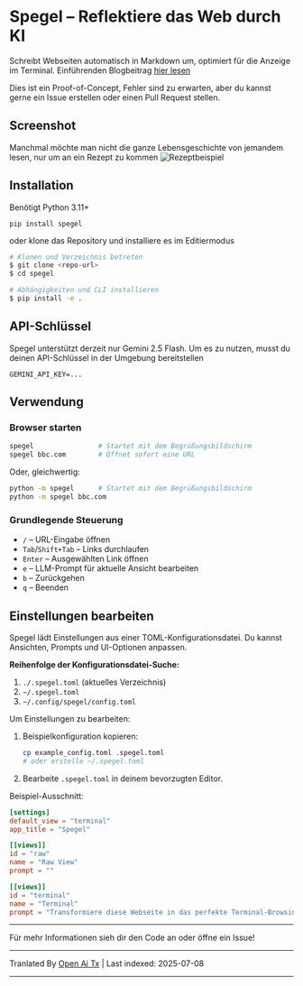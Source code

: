 # Spegel – Reflektiere das Web durch KI

Schreibt Webseiten automatisch in Markdown um, optimiert für die Anzeige im Terminal.
Einführenden Blogbeitrag [hier lesen](https://simedw.com/2025/06/23/introducing-spegel/)

Dies ist ein Proof-of-Concept, Fehler sind zu erwarten, aber du kannst gerne ein Issue erstellen oder einen Pull Request stellen.

## Screenshot
Manchmal möchte man nicht die ganze Lebensgeschichte von jemandem lesen, nur um an ein Rezept zu kommen
![Rezeptbeispiel](https://simedw.com/2025/06/23/introducing-spegel/images/recipe_example.png)

## Installation

Benötigt Python 3.11+

```
pip install spegel
```
oder klone das Repository und installiere es im Editiermodus

```bash
# Klonen und Verzeichnis betreten
$ git clone <repo-url>
$ cd spegel

# Abhängigkeiten und CLI installieren
$ pip install -e .
```

## API-Schlüssel
Spegel unterstützt derzeit nur Gemini 2.5 Flash. Um es zu nutzen, musst du deinen API-Schlüssel in der Umgebung bereitstellen

```
GEMINI_API_KEY=...
```

## Verwendung

### Browser starten

```bash
spegel                # Startet mit dem Begrüßungsbildschirm
spegel bbc.com        # Öffnet sofort eine URL
```

Oder, gleichwertig:

```bash
python -m spegel      # Startet mit dem Begrüßungsbildschirm
python -m spegel bbc.com
```

### Grundlegende Steuerung
- `/`         – URL-Eingabe öffnen
- `Tab`/`Shift+Tab` – Links durchlaufen
- `Enter`     – Ausgewählten Link öffnen
- `e`         – LLM-Prompt für aktuelle Ansicht bearbeiten
- `b`         – Zurückgehen
- `q`         – Beenden

## Einstellungen bearbeiten

Spegel lädt Einstellungen aus einer TOML-Konfigurationsdatei. Du kannst Ansichten, Prompts und UI-Optionen anpassen.

**Reihenfolge der Konfigurationsdatei-Suche:**
1. `./.spegel.toml` (aktuelles Verzeichnis)
2. `~/.spegel.toml`
3. `~/.config/spegel/config.toml`

Um Einstellungen zu bearbeiten:
1. Beispielkonfiguration kopieren:
   ```bash
   cp example_config.toml .spegel.toml
   # oder erstelle ~/.spegel.toml
   ```
2. Bearbeite `.spegel.toml` in deinem bevorzugten Editor.

Beispiel-Ausschnitt:
```toml
[settings]
default_view = "terminal"
app_title = "Spegel"

[[views]]
id = "raw"
name = "Raw View"
prompt = ""

[[views]]
id = "terminal"
name = "Terminal"
prompt = "Transformiere diese Webseite in das perfekte Terminal-Browsing-Erlebnis! ..."
```

---

Für mehr Informationen sieh dir den Code an oder öffne ein Issue!

---

Tranlated By [Open Ai Tx](https://github.com/OpenAiTx/OpenAiTx) | Last indexed: 2025-07-08

---